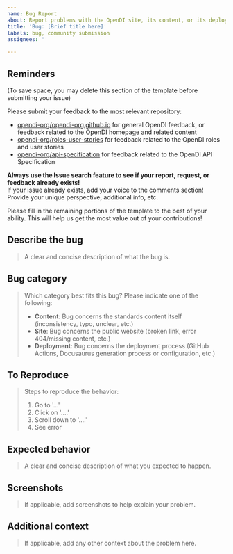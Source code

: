 ```yaml
---
name: Bug Report
about: Report problems with the OpenDI site, its content, or its deployment processes
title: 'Bug: [Brief title here]'
labels: bug, community submission
assignees: ''

---
```


## Reminders
(To save space, you may delete this section of the template before submitting your issue)

Please submit your feedback to the most relevant repository:
- [opendi-org/opendi-org.github.io](https://github.com/opendi-org/opendi-org.github.io) for general OpenDI feedback, or feedback related to the OpenDI homepage and related content
- [opendi-org/roles-user-stories](https://github.com/opendi-org/roles-user-stories) for feedback related to the OpenDI roles and user stories
- [opendi-org/api-specification](https://github.com/opendi-org/api-specification) for feedback related to the OpenDI API Specification

**Always use the Issue search feature to see if your report, request, or feedback already exists!**  
If your issue already exists, add your voice to the comments section! Provide your unique perspective, additional info, etc.

Please fill in the remaining portions of the template to the best of your ability. This will help us get the most value out of your contributions!

## Describe the bug
> A clear and concise description of what the bug is.

## Bug category
> Which category best fits this bug? Please indicate one of the following:
> - **Content**: Bug concerns the standards content itself (inconsistency, typo, unclear, etc.)
> - **Site**: Bug concerns the public website (broken link, error 404/missing content, etc.)
> - **Deployment**: Bug concerns the deployment process (GitHub Actions, Docusaurus generation process or configuration, etc.)

## To Reproduce
> Steps to reproduce the behavior:
> 1. Go to '...'
> 2. Click on '....'
> 3. Scroll down to '....'
> 4. See error

## Expected behavior
> A clear and concise description of what you expected to happen.

## Screenshots
> If applicable, add screenshots to help explain your problem.

## Additional context
> If applicable, add any other context about the problem here.
